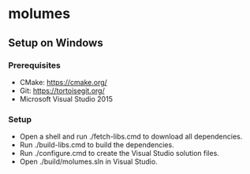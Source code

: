 # molumes

## Setup on Windows

### Prerequisites

- CMake: https://cmake.org/
- Git: https://tortoisegit.org/
- Microsoft Visual Studio 2015

### Setup

- Open a shell and run ./fetch-libs.cmd to download all dependencies.
- Run ./build-libs.cmd to build the dependencies.
- Run ./configure.cmd to create the Visual Studio solution files.
- Open ./build/molumes.sln in Visual Studio.
